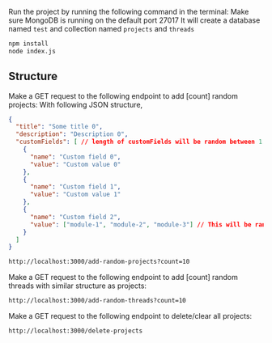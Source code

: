 
Run the project by running the following command in the terminal:
Make sure MongoDB is running on the default port 27017
It will create a database named `test` and collection named `projects` and `threads`

```bash
npm install
node index.js
```

## Structure

Make a GET request to the following endpoint to add [count] random projects:
With following JSON structure,
```json
{
  "title": "Some title 0",
  "description": "Description 0",
  "customFields": [ // length of customFields will be random between 1 and 10
    {
      "name": "Custom field 0",
      "value": "Custom value 0"
    },
    {
      "name": "Custom field 1",
      "value": "Custom value 1"
    },
    {
      "name": "Custom field 2",
      "value": ["module-1", "module-2", "module-3"] // This will be randomly set as module-1 to 4 with random length upto 5
    }
  ]
}
```


```bash
http://localhost:3000/add-random-projects?count=10
```

Make a GET request to the following endpoint to add [count] random threads with similar structure as projects:

```bash
http://localhost:3000/add-random-threads?count=10

```

Make a GET request to the following endpoint to delete/clear all projects:

```bash
http://localhost:3000/delete-projects

```